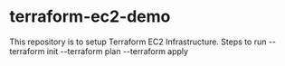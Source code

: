 # terraform-ec2-demo
This repository is to setup Terraform EC2 Infrastructure.
Steps to run 
--terraform init
--terraform plan
--terraform apply
